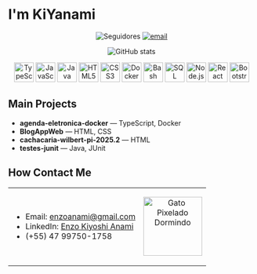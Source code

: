 # I'm KiYanami


<p align="center">
  <img src="https://img.shields.io/github/followers/kiyanamiiii?label=Seguir&style=social" alt="Seguidores"/>
  <a href="mailto:enzoanami@gmail.com"><img src="https://img.shields.io/badge/Email-enzoanami%40gmail.com-blue?style=flat&logo=gmail" alt="email"/></a>
</p>

<p align="center">
  <img src="https://github-readme-stats.vercel.app/api?username=kiyanamiiii&show_icons=true&count_private=true&theme=dark" alt="GitHub stats"/>
</p>

<p align="center">
  <a href="#"><img src="https://cdn.jsdelivr.net/gh/devicons/devicon/icons/typescript/typescript-original.svg" alt="TypeScript" width="40" height="40"/></a>
  <a href="#"><img src="https://cdn.jsdelivr.net/gh/devicons/devicon/icons/javascript/javascript-original.svg" alt="JavaScript" width="40" height="40"/></a>
  <a href="#"><img src="https://cdn.jsdelivr.net/gh/devicons/devicon/icons/java/java-original.svg" alt="Java" width="40" height="40"/></a>
  <a href="#"><img src="https://cdn.jsdelivr.net/gh/devicons/devicon/icons/html5/html5-original.svg" alt="HTML5" width="40" height="40"/></a>
  <a href="#"><img src="https://cdn.jsdelivr.net/gh/devicons/devicon/icons/css3/css3-original.svg" alt="CSS3" width="40" height="40"/></a>
  <a href="#"><img src="https://cdn.jsdelivr.net/gh/devicons/devicon/icons/docker/docker-original.svg" alt="Docker" width="40" height="40"/></a>
  <a href="#"><img src="https://cdn.jsdelivr.net/gh/devicons/devicon/icons/bash/bash-original.svg" alt="Bash" width="40" height="40"/></a>
  <a href="#"><img src="https://cdn.jsdelivr.net/gh/devicons/devicon/icons/mysql/mysql-original.svg" alt="SQL" width="40" height="40"/></a>
  <a href="#"><img src="https://cdn.jsdelivr.net/gh/devicons/devicon/icons/nodejs/nodejs-original.svg" alt="Node.js" width="40" height="40"/></a>
  <a href="#"><img src="https://cdn.jsdelivr.net/gh/devicons/devicon/icons/react/react-original.svg" alt="React" width="40" height="40"/></a>
  <a href="#"><img src="https://cdn.jsdelivr.net/gh/devicons/devicon/icons/bootstrap/bootstrap-plain.svg" alt="Bootstrap" width="40" height="40"/></a>
</p>

## Main Projects

- **agenda-eletronica-docker** — TypeScript, Docker  
- **BlogAppWeb** — HTML, CSS  
- **cachacaria-wilbert-pi-2025.2** — HTML  
- **testes-junit** — Java, JUnit  

## How Contact Me

<table>
<tr>
<td>

- Email: enzoanami@gmail.com  
- LinkedIn: [Enzo Kiyoshi Anami](https://www.linkedin.com/in/enzo-kiyoshi-anami-reigoza-b18968325)
- (+55) 47 99750-1758

</td>
<td>

<p align="center">
  <img src="https://media0.giphy.com/media/v1.Y2lkPTc5MGI3NjExMWFvYno0bzcydXVqZHh0a2lra29xMnZkZmdzcTZ0MXVsZGw0bzYwYSZlcD12MV9pbnRlcm5hbF9naWZfYnlfaWQmY3Q9Zw/RWuFgvgH038kzgCKIT/giphy.gif" alt="Gato Pixelado Dormindo" width="120"/>
</p>

</td>
</tr>
</table>
